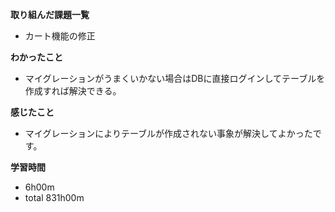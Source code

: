 **取り組んだ課題一覧**
* カート機能の修正

**わかったこと**
* マイグレーションがうまくいかない場合はDBに直接ログインしてテーブルを作成すれば解決できる。
  
**感じたこと**
* マイグレーションによりテーブルが作成されない事象が解決してよかったです。

**学習時間**
* 6h00m
 * total 831h00m
